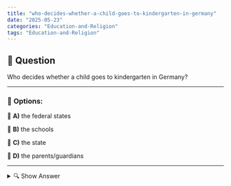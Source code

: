 ```yaml
---
title: "who-decides-whether-a-child-goes-to-kindergarten-in-germany"
date: "2025-05-23"
categories: "Education-and-Religion"
tags: "Education-and-Religion"
---
```


## 📌 **Question**

Who decides whether a child goes to kindergarten in Germany?



---

### 📝 **Options:**

🔘 **A)** the federal states

🔘 **B)** the schools

🔘 **C)** the state

🔘 **D)** the parents/guardians

---

<details>
  <summary>🔍 Show Answer</summary>

  <p>
💡  <b>Correct Answer:</b>  d
  </p>
  <p>
    📖<b>Explanation:</b>
    
  </p>
</details>
